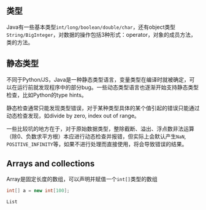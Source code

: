 ## 类型

Java有一些基本类型`int/long/boolean/double/char`，还有object类型`String/BigInteger`，对数据的操作包括3种形式：operator，对象的成员方法，类的方法。

## 静态类型

不同于Python/JS，Java是一种静态类型语言，变量类型在编译时就被确定，可以在运行前就发现程序中的部分bug。一些动态类型语言也逐渐开始支持静态类型检查，比如Python的type hints。

静态检查通常只能发现类型错误，对于某种类型具体的某个值引起的错误只能通过动态检查发现，如divide by zero, index out of range。

一些比较坑的地方在于，对于原始数据类型，整除截断、溢出、浮点数非法运算（除0、负数求平方根）本应进行动态检查并报错，但实际上会默认产生`NaN`, `POSITIVE_INFINITY`等，如果不进行处理而直接使用，将会导致错误的结果。

## Arrays and collections

Array是固定长度的数组，可以声明并赋值一个`int[]`类型的数组
```java
int[] a = new int[100];
```

`List`
